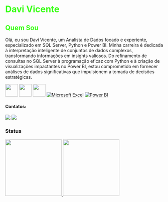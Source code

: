 
# <span style="color:#39ff14;">Davi Vicente</span>

## <span style="color:#39ff14;">Quem Sou</span>
Olá, eu sou Davi Vicente, um Analista de Dados focado e experiente, especializado em SQL Server, Python e Power BI. Minha carreira é dedicada à interpretação inteligente de conjuntos de dados complexos, transformando informações em insights valiosos. Do refinamento de consultas no SQL Server à programação eficaz com Python e à criação de visualizações impactantes no Power BI, estou comprometido em fornecer análises de dados significativas que impulsionem a tomada de decisões estratégicas.

<img src="https://cdn.jsdelivr.net/gh/devicons/devicon/icons/python/python-original.svg" width="40" height="40"/>
 <img src="https://cdn.jsdelivr.net/gh/devicons/devicon/icons/mysql/mysql-original.svg" width="40" height="40" />
 <img src="https://cdn.jsdelivr.net/gh/devicons/devicon/icons/postgresql/postgresql-plain.svg" width="40" height="40"/>
 <a href="#"><img alt="Microsoft Excel" src="https://img.shields.io/badge/Microsoft%20Excel-217346?logo=microsoftexcel&logoColor=white"></a>
 <a href="#"><img alt="Power BI" src="https://img.shields.io/badge/Power%20BI-F2C811.svg?logo=powerbi&logoColor=black"></a>
      

#### Contatos:

<div>
<a href = "mailto:davivicentedasilva07@gmail.com"><img src="https://img.shields.io/badge/Gmail-D14836?style=for-the-badge&logo=gmail&logoColor=white" target="_blank"></a>
<a href="https://www.linkedin.com/in/davivicente/" target="_blank"><img src="https://img.shields.io/badge/-LinkedIn-%230077B5?style=for-the-badge&logo=linkedin&logoColor=white"></a>   



### Status

<div>
<a href="https://github.com/davivicente1995">
<img height="180em" src="https://github-readme-stats.vercel.app/api/top-langs/?username=davivicente1995&layout=compact&langs_count=7&theme=dark"/>
<img height="180em" src="https://github-readme-stats.vercel.app/api?username=davivicente1995&show_icons=true&theme=dark&include_all_commits=true&count_private=true"/>
</div>

